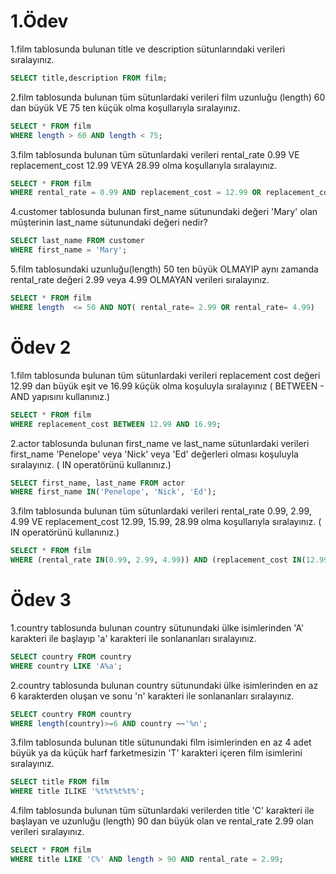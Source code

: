 
# 1.Ödev

1.film tablosunda bulunan title ve description sütunlarındaki verileri sıralayınız.
```Sql
SELECT title,description FROM film;
```

2.film tablosunda bulunan tüm sütunlardaki verileri film uzunluğu (length) 60 dan büyük VE 75 ten küçük olma koşullarıyla sıralayınız.
```Sql
SELECT * FROM film
WHERE length > 60 AND length < 75;
```

3.film tablosunda bulunan tüm sütunlardaki verileri rental_rate 0.99 VE replacement_cost 12.99 VEYA 28.99 olma koşullarıyla sıralayınız.
```Sql
SELECT * FROM film
WHERE rental_rate = 0.99 AND replacement_cost = 12.99 OR replacement_cost = 28.99;
```

4.customer tablosunda bulunan first_name sütunundaki değeri 'Mary' olan müşterinin last_name sütunundaki değeri nedir?
```Sql
SELECT last_name FROM customer
WHERE first_name = 'Mary';
```

5.film tablosundaki uzunluğu(length) 50 ten büyük OLMAYIP aynı zamanda rental_rate değeri 2.99 veya 4.99 OLMAYAN verileri sıralayınız.
```Sql
SELECT * FROM film
WHERE length  <= 50 AND NOT( rental_rate= 2.99 OR rental_rate= 4.99)
```

# Ödev 2

1.film tablosunda bulunan tüm sütunlardaki verileri replacement cost değeri 12.99 dan büyük eşit ve 16.99 küçük olma koşuluyla sıralayınız ( BETWEEN - AND yapısını kullanınız.)
```Sql
SELECT * FROM film
WHERE replacement_cost BETWEEN 12.99 AND 16.99;
```

2.actor tablosunda bulunan first_name ve last_name sütunlardaki verileri first_name 'Penelope' veya 'Nick' veya 'Ed' değerleri olması koşuluyla sıralayınız. ( IN operatörünü kullanınız.)
```Sql
SELECT first_name, last_name FROM actor
WHERE first_name IN('Penelope', 'Nick', 'Ed');
```

3.film tablosunda bulunan tüm sütunlardaki verileri rental_rate 0.99, 2.99, 4.99 VE replacement_cost 12.99, 15.99, 28.99 olma koşullarıyla sıralayınız. ( IN operatörünü kullanınız.)
```Sql
SELECT * FROM film
WHERE (rental_rate IN(0.99, 2.99, 4.99)) AND (replacement_cost IN(12.99, 15.99, 28.99));
```

# Ödev 3

1.country tablosunda bulunan country sütunundaki ülke isimlerinden 'A' karakteri ile başlayıp 'a' karakteri ile sonlananları sıralayınız.
```Sql
SELECT country FROM country
WHERE country LIKE 'A%a';
```

2.country tablosunda bulunan country sütunundaki ülke isimlerinden en az 6 karakterden oluşan ve sonu 'n' karakteri ile sonlananları sıralayınız.
```Sql
SELECT country FROM country
WHERE length(country)>=6 AND country ~~'%n';
```

3.film tablosunda bulunan title sütunundaki film isimlerinden en az 4 adet büyük ya da küçük harf farketmesizin 'T' karakteri içeren film isimlerini sıralayınız.
```Sql
SELECT title FROM film 
WHERE title ILIKE '%t%t%t%t%';
```

4.film tablosunda bulunan tüm sütunlardaki verilerden title 'C' karakteri ile başlayan ve uzunluğu (length) 90 dan büyük olan ve rental_rate 2.99 olan verileri sıralayınız.
```Sql
SELECT * FROM film
WHERE title LIKE 'C%' AND length > 90 AND rental_rate = 2.99;
```
